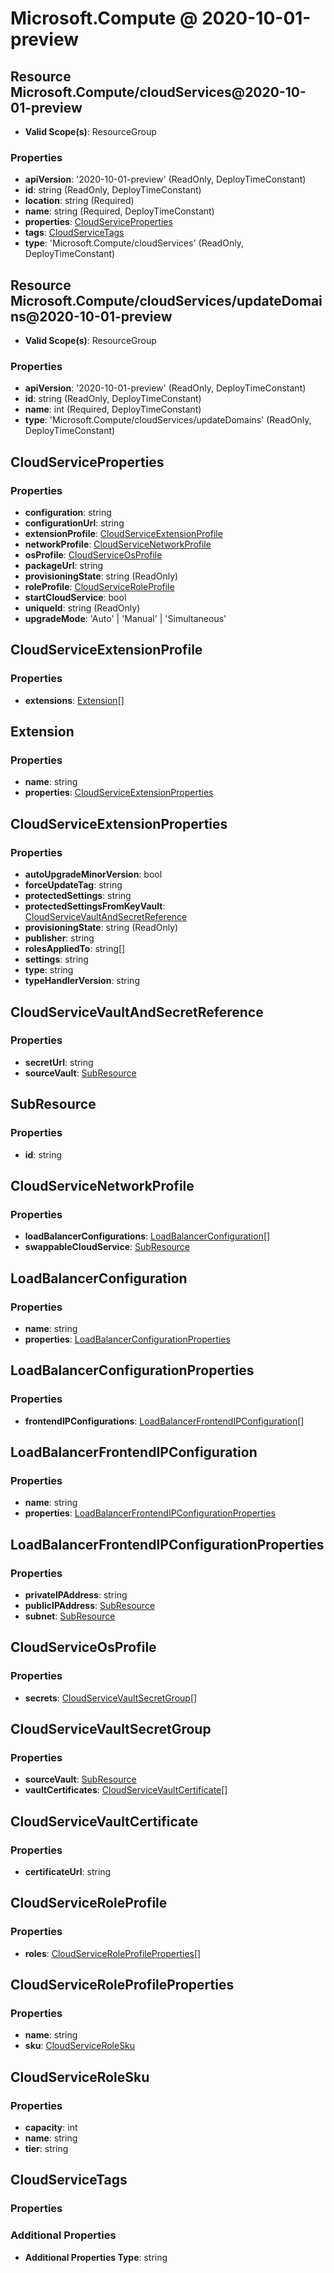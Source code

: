 # Microsoft.Compute @ 2020-10-01-preview

## Resource Microsoft.Compute/cloudServices@2020-10-01-preview
* **Valid Scope(s)**: ResourceGroup
### Properties
* **apiVersion**: '2020-10-01-preview' (ReadOnly, DeployTimeConstant)
* **id**: string (ReadOnly, DeployTimeConstant)
* **location**: string (Required)
* **name**: string (Required, DeployTimeConstant)
* **properties**: [CloudServiceProperties](#cloudserviceproperties)
* **tags**: [CloudServiceTags](#cloudservicetags)
* **type**: 'Microsoft.Compute/cloudServices' (ReadOnly, DeployTimeConstant)

## Resource Microsoft.Compute/cloudServices/updateDomains@2020-10-01-preview
* **Valid Scope(s)**: ResourceGroup
### Properties
* **apiVersion**: '2020-10-01-preview' (ReadOnly, DeployTimeConstant)
* **id**: string (ReadOnly, DeployTimeConstant)
* **name**: int (Required, DeployTimeConstant)
* **type**: 'Microsoft.Compute/cloudServices/updateDomains' (ReadOnly, DeployTimeConstant)

## CloudServiceProperties
### Properties
* **configuration**: string
* **configurationUrl**: string
* **extensionProfile**: [CloudServiceExtensionProfile](#cloudserviceextensionprofile)
* **networkProfile**: [CloudServiceNetworkProfile](#cloudservicenetworkprofile)
* **osProfile**: [CloudServiceOsProfile](#cloudserviceosprofile)
* **packageUrl**: string
* **provisioningState**: string (ReadOnly)
* **roleProfile**: [CloudServiceRoleProfile](#cloudserviceroleprofile)
* **startCloudService**: bool
* **uniqueId**: string (ReadOnly)
* **upgradeMode**: 'Auto' | 'Manual' | 'Simultaneous'

## CloudServiceExtensionProfile
### Properties
* **extensions**: [Extension](#extension)[]

## Extension
### Properties
* **name**: string
* **properties**: [CloudServiceExtensionProperties](#cloudserviceextensionproperties)

## CloudServiceExtensionProperties
### Properties
* **autoUpgradeMinorVersion**: bool
* **forceUpdateTag**: string
* **protectedSettings**: string
* **protectedSettingsFromKeyVault**: [CloudServiceVaultAndSecretReference](#cloudservicevaultandsecretreference)
* **provisioningState**: string (ReadOnly)
* **publisher**: string
* **rolesAppliedTo**: string[]
* **settings**: string
* **type**: string
* **typeHandlerVersion**: string

## CloudServiceVaultAndSecretReference
### Properties
* **secretUrl**: string
* **sourceVault**: [SubResource](#subresource)

## SubResource
### Properties
* **id**: string

## CloudServiceNetworkProfile
### Properties
* **loadBalancerConfigurations**: [LoadBalancerConfiguration](#loadbalancerconfiguration)[]
* **swappableCloudService**: [SubResource](#subresource)

## LoadBalancerConfiguration
### Properties
* **name**: string
* **properties**: [LoadBalancerConfigurationProperties](#loadbalancerconfigurationproperties)

## LoadBalancerConfigurationProperties
### Properties
* **frontendIPConfigurations**: [LoadBalancerFrontendIPConfiguration](#loadbalancerfrontendipconfiguration)[]

## LoadBalancerFrontendIPConfiguration
### Properties
* **name**: string
* **properties**: [LoadBalancerFrontendIPConfigurationProperties](#loadbalancerfrontendipconfigurationproperties)

## LoadBalancerFrontendIPConfigurationProperties
### Properties
* **privateIPAddress**: string
* **publicIPAddress**: [SubResource](#subresource)
* **subnet**: [SubResource](#subresource)

## CloudServiceOsProfile
### Properties
* **secrets**: [CloudServiceVaultSecretGroup](#cloudservicevaultsecretgroup)[]

## CloudServiceVaultSecretGroup
### Properties
* **sourceVault**: [SubResource](#subresource)
* **vaultCertificates**: [CloudServiceVaultCertificate](#cloudservicevaultcertificate)[]

## CloudServiceVaultCertificate
### Properties
* **certificateUrl**: string

## CloudServiceRoleProfile
### Properties
* **roles**: [CloudServiceRoleProfileProperties](#cloudserviceroleprofileproperties)[]

## CloudServiceRoleProfileProperties
### Properties
* **name**: string
* **sku**: [CloudServiceRoleSku](#cloudservicerolesku)

## CloudServiceRoleSku
### Properties
* **capacity**: int
* **name**: string
* **tier**: string

## CloudServiceTags
### Properties
### Additional Properties
* **Additional Properties Type**: string


